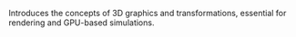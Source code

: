 Introduces the concepts of 3D graphics and transformations, essential for rendering and GPU-based simulations.
